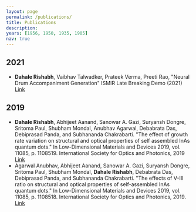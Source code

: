 ```yaml
---
layout: page
permalink: /publications/
title: Publications
description: 
years: [1956, 1950, 1935, 1905]
nav: true
---
```


<!-- <div class="publications"> -->
<h2 class='year'>2021</h2>
<ul>
  <li><strong>Dahale Rishabh</strong>, Vaibhav Talwadker, Prateek Verma, Preeti Rao, "Neural Drum Accompaniment Generation" ISMIR Late Breaking Demo (2021) <br> <a href="https://archives.ismir.net/ismir2021/latebreaking/000015.pdf">Link</a></li>
</ul>

<h2 class='year'>2019</h2>
<ul>
  <li><strong>Dahale Rishabh</strong>, Abhijeet Aanand, Sanowar A. Gazi, Suryansh Dongre, Sritoma Paul, Shubham Mondal, Anubhav Agarwal, Debabrata Das, Debiprasad Panda, and Subhananda Chakrabarti. "The effect of growth rate variation on structural and optical properties of self assembled InAs quantum dots." In Low-Dimensional Materials and Devices 2019, vol. 11085, p. 1108519. International Society for Optics and Photonics, 2019 <br> <a href="https://www.spiedigitallibrary.org/conference-proceedings-of-spie/11085/1108519/The-effect-of-growth-rate-variation-on-structural-and-optical/10.1117/12.2529006.short">Link</a></li>

  <li>Agarwal Anubhav, Abhijeet Aanand, Sanowar A. Gazi, Suryansh Dongre, Sritoma Paul, Shubham Mondal, <strong>Dahale Rishabh</strong>,  Debabrata Das, Debiprasad Panda, and Subhananda Chakrabarti. "The effects of V-III ratio on structural and optical properties of self-assembled InAs quantum dots." In Low-Dimensional Materials and Devices 2019, vol. 11085, p. 1108518. International Society for Optics and Photonics, 2019. <br> <a href="https://www.spiedigitallibrary.org/conference-proceedings-of-spie/11085/2528996/The-effects-of-V-III-ratio-on-structural-and-optical/10.1117/12.2528996.full">Link</a></li>
</ul>

<!-- <div class="publications">

</div> -->
